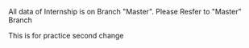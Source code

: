 All data of Internship is on Branch "Master".
Please Resfer to "Master" Branch

This is for practice
second change